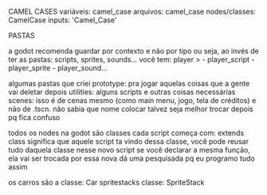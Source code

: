 CAMEL CASES
variáveis: camel_case
arquivos: camel_case
nodes/classes: CamelCase
inputs: 'Camel_Case'

PASTAS

a godot recomenda guardar por contexto e não por tipo
ou seja, ao invés de ter as pastas: scripts, sprites, sounds...
você tem: player >
              - player_script
              - player_sprite
              - player_sound...

algumas pastas que criei prototype: pra jogar aquelas coisas que a gente vai deletar depois utilities: alguns scripts e outras coisas necessárias scenes: isso é de cenas mesmo (como main menu, jogo, tela de créditos) e não de .tscn. não sabia que nome colocar talvez seja melhor trocar depois pq fica confuso

todos os nodes na godot são classes cada script começa com: extends class significa que aquele script ta vindo dessa classe, você pode reusar tudo daquela classe nesse novo script se você declarar a mesma função, ela vai ser trocada por essa nova dá uma pesquisada pq eu programo tudo assim

os carros são a classe: Car spritestacks classe: SpriteStack
